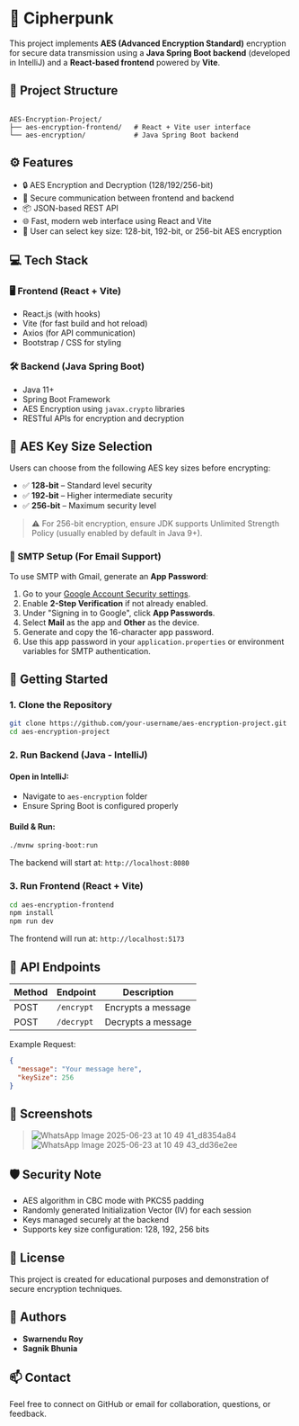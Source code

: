 
# 🔐 Cipherpunk

This project implements **AES (Advanced Encryption Standard)** encryption for secure data transmission using a **Java Spring Boot backend** (developed in IntelliJ) and a **React-based frontend** powered by **Vite**.

## 📂 Project Structure

```

AES-Encryption-Project/
├── aes-encryption-frontend/   # React + Vite user interface
└── aes-encryption/            # Java Spring Boot backend

````

## ⚙️ Features

- 🔒 AES Encryption and Decryption (128/192/256-bit)
- 🔁 Secure communication between frontend and backend
- 📦 JSON-based REST API
- 🌐 Fast, modern web interface using React and Vite
- 🔧 User can select key size: 128-bit, 192-bit, or 256-bit AES encryption

## 💻 Tech Stack

### 🖥 Frontend (React + Vite)
- React.js (with hooks)
- Vite (for fast build and hot reload)
- Axios (for API communication)
- Bootstrap / CSS for styling

### 🛠 Backend (Java Spring Boot)
- Java 11+
- Spring Boot Framework
- AES Encryption using `javax.crypto` libraries
- RESTful APIs for encryption and decryption

## 🔐 AES Key Size Selection

Users can choose from the following AES key sizes before encrypting:

- ✅ **128-bit** – Standard level security
- ✅ **192-bit** – Higher intermediate security
- ✅ **256-bit** – Maximum security level

> ⚠️ For 256-bit encryption, ensure JDK supports Unlimited Strength Policy (usually enabled by default in Java 9+).

### 📧 SMTP Setup (For Email Support)

To use SMTP with Gmail, generate an **App Password**:

1. Go to your [Google Account Security settings](https://myaccount.google.com/security).
2. Enable **2-Step Verification** if not already enabled.
3. Under "Signing in to Google", click **App Passwords**.
4. Select **Mail** as the app and **Other** as the device.
5. Generate and copy the 16-character app password.
6. Use this app password in your `application.properties` or environment variables for SMTP authentication.
   
## 🚀 Getting Started

### 1. Clone the Repository

```bash
git clone https://github.com/your-username/aes-encryption-project.git
cd aes-encryption-project
````

### 2. Run Backend (Java - IntelliJ)

#### Open in IntelliJ:

* Navigate to `aes-encryption` folder
* Ensure Spring Boot is configured properly

#### Build & Run:

```bash
./mvnw spring-boot:run
```

The backend will start at:
`http://localhost:8080`

### 3. Run Frontend (React + Vite)

```bash
cd aes-encryption-frontend
npm install
npm run dev
```

The frontend will run at:
`http://localhost:5173`

## 🔄 API Endpoints

| Method | Endpoint   | Description        |
| ------ | ---------- | ------------------ |
| POST   | `/encrypt` | Encrypts a message |
| POST   | `/decrypt` | Decrypts a message |

Example Request:

```json
{
  "message": "Your message here",
  "keySize": 256
}
```

## 📸 Screenshots

> ![WhatsApp Image 2025-06-23 at 10 49 41_d8354a84](https://github.com/user-attachments/assets/f94ed5c1-6003-45f1-bae3-34c670e1bd23)
> ![WhatsApp Image 2025-06-23 at 10 49 43_dd36e2ee](https://github.com/user-attachments/assets/3fbbc1dd-980b-4248-b0fc-444922040dc5)



## 🛡 Security Note

* AES algorithm in CBC mode with PKCS5 padding
* Randomly generated Initialization Vector (IV) for each session
* Keys managed securely at the backend
* Supports key size configuration: 128, 192, 256 bits

## 📜 License

This project is created for educational purposes and demonstration of secure encryption techniques.

## 👥 Authors

* **Swarnendu Roy**
* **Sagnik Bhunia**

## 📫 Contact

Feel free to connect on GitHub or email for collaboration, questions, or feedback.

```


